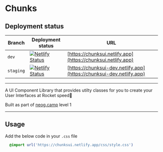 # Chunks

## Deployment status

| Branch    | Deployment status                                                                                                                                                 | URL                                                                  |
| --------- | ----------------------------------------------------------------------------------------------------------------------------------------------------------------- | -------------------------------------------------------------------- |
| `dev`     | [![Netlify Status](https://api.netlify.com/api/v1/badges/7b36e178-fb6e-4c9d-abc7-4b39247a3c65/deploy-status)](https://app.netlify.com/sites/chunksui/deploys)     | [https://chunksui.netlify.app](https://chunksui.netlify.app)     |
| `staging` | [![Netlify Status](https://api.netlify.com/api/v1/badges/3fcfec50-8599-4842-b5dc-5e92dab93eee/deploy-status)](https://app.netlify.com/sites/chunksui-dev/deploys) | [https://chunksui-dev.netlify.app](https://chunksui-dev.netlify.app) |

---

A UI Component Library that provides utilty classes for you to create your User Interfaces at Rocket speed🚀

Built as part of [neog.camp](https://neog.camp) level 1

---

## Usage

Add the below code in your `.css` file

```CSS
  @import url('https://chunksui.netlify.app/css/style.css')
```
